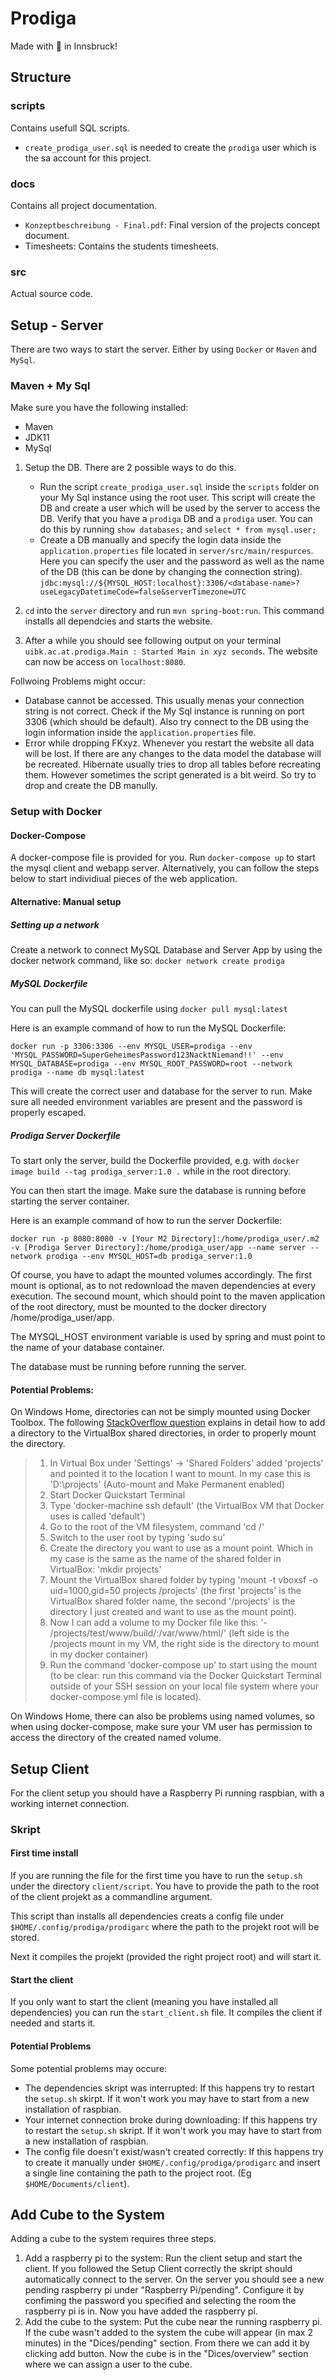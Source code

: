 # Prodiga

Made with :beers: in Innsbruck!

## Structure

### scripts
Contains usefull SQL scripts.
- `create_prodiga_user.sql` is needed to create the `prodiga` user which is
 the sa account for this project.

### docs
Contains all project documentation.
- `Konzeptbeschreibung - Final.pdf`: Final version of the projects concept
 document.
- Timesheets: Contains the students timesheets.

 ### src
Actual source code.

## Setup - Server

There are two ways to start the server. Either by using `Docker` or `Maven` and `MySql`.

### Maven + My Sql

Make sure you have the following installed:

- Maven
- JDK11
- MySql

1. Setup the DB. There are 2 possible ways to do this.
	- Run the script `create_prodiga_user.sql` inside the `scripts` folder on your My Sql instance using the root user.
  This script will create the DB and create a user which will be used by the server to access the DB.
  Verify that you have a `prodiga` DB and a `prodiga` user. You can do this by running `show databases;` and `select * from mysql.user;`
	- Create a DB manually and specify the login data inside the `application.properties` file located in `server/src/main/respurces`.
  Here you can specify the user and the password as well as the name of the DB (this can be done by changing the connection string).
  `jdbc:mysql://${MYSQL_HOST:localhost}:3306/<database-name>?useLegacyDatetimeCode=false&serverTimezone=UTC`

2. `cd` into the `server` directory and run `mvn spring-boot:run`. This command installs all dependcies and starts the website.
3. After a while you should see following output on your terminal `uibk.ac.at.prodiga.Main : Started Main in xyz seconds`. The website can now be access on `localhost:8080`.

Follwoing Problems might occur:
- Database cannot be accessed. This usually menas your connection string is not correct. Check if the My Sql instance is running on port 3306 (which should be default). Also try connect to the DB using the login information inside the `application.properties` file.
- Error while dropping FKxyz. Whenever you restart the website all data will be lost. If there are any changes to the data model the database will be recreated. Hibernate usually tries to drop all tables before recreating them.
  However sometimes the script generated is a bit weird. So try to drop and create the DB manully.

### Setup with Docker
#### Docker-Compose
A docker-compose file is provided for you. Run `docker-compose up` to start the mysql client and webapp server. Alternatively, you can follow the steps below to start individiual pieces of the web application.

#### Alternative: Manual setup
##### Setting up a network
Create a network to connect MySQL Database and Server App by using the docker network command, like so:
`docker network create prodiga`
##### MySQL Dockerfile
You can pull the MySQL dockerfile using `docker pull mysql:latest`

Here is an example command of how to run the MySQL Dockerfile:
```
docker run -p 3306:3306 --env MYSQL_USER=prodiga --env 'MYSQL_PASSWORD=SuperGeheimesPassword123NacktNiemand!!' --env MYSQL_DATABASE=prodiga --env MYSQL_ROOT_PASSWORD=root --network prodiga --name db mysql:latest
```
This will create the correct user and database for the server to run. Make sure all needed environment variables are present and the password is properly escaped.

##### Prodiga Server Dockerfile
To start only the server, build the Dockerfile provided, e.g. with
 `docker image build --tag prodiga_server:1.0 .`
 while in the root directory.

You can then start the image. Make sure the database is running before starting the server container.

Here is an example command of how to run the server Dockerfile:
```
docker run -p 8080:8080 -v [Your M2 Directory]:/home/prodiga_user/.m2 -v [Prodiga Server Directory]:/home/prodiga_user/app --name server --network prodiga --env MYSQL_HOST=db prodiga_server:1.0
```
Of course, you have to adapt the mounted volumes accordingly. The first mount is optional, as to not redownload the maven dependencies at every execution. The secound mount, which should point to the maven application of the root directory, must be mounted to the docker directory /home/prodiga_user/app.

The MYSQL_HOST environment variable is used by spring and must point to the name of your database container.

The database must be running before running the server.

#### Potential Problems:

On Windows Home, directories can not be simply mounted using Docker Toolbox.  The following [StackOverflow question](https://stackoverflow.com/questions/57756835/docker-toolbox-volume-mounting-not-working-on-windows-10) explains in detail how to add a directory to the VirtualBox shared directories, in order to properly mount the directory.
> 1.  In Virtual Box under 'Settings' -> 'Shared Folders' added 'projects' and pointed it to the location I want to mount. In my case
> this is 'D:\projects' (Auto-mount and Make Permanent enabled)
> 2.  Start Docker Quickstart Terminal
> 3.  Type 'docker-machine ssh default' (the VirtualBox VM that Docker uses is called 'default')
> 4.  Go to the root of the VM filesystem, command 'cd /'
> 5.  Switch to the user root by typing 'sudo su'
> 6.  Create the directory you want to use as a mount point. Which in my case is the same as the name of the shared folder in VirtualBox:
> 'mkdir projects'
> 7.  Mount the VirtualBox shared folder by typing 'mount -t vboxsf -o uid=1000,gid=50 projects /projects' (the first 'projects' is the
> VirtualBox shared folder name, the second '/projects' is the directory
> I just created and want to use as the mount point).
> 8.  Now I can add a volume to my Docker file like this: '- /projects/test/www/build/:/var/www/html/' (left side is the /projects
> mount in my VM, the right side is the directory to mount in my docker
> container)
> 9.  Run the command 'docker-compose up' to start using the mount (to be clear: run this command via the Docker Quickstart Terminal outside
> of your SSH session on your local file system where your
> docker-compose.yml file is located).


On Windows Home, there can also be problems using named volumes, so when using docker-compose, make sure your VM user has permission to access the directory of the created named volume.

## Setup Client

For the client setup you should have a Raspberry Pi running raspbian, with a
working internet connection.

### Skript

#### First time install

If you are running the file for the first time you have to run the
`setup.sh` under the directory `client/script`. You have to provide the path to
the root of the client projekt as a commandline argument.

This script than installs all dependencies creats a config file under
`$HOME/.config/prodiga/prodigarc` where the path to the projekt root will be
stored.

Next it compiles the projekt (provided the right project root) and will start
it.

#### Start the client

If you only want to start the client (meaning you have installed all dependencies)
you can run the `start_client.sh` file. It compiles the client if needed and
starts it.

#### Potential Problems

Some potential problems may occure:

* The dependencies skript was interrupted: If this happens try to restart the
  `setup.sh` skirpt. If it won't work you may have to start from a new
  installation of raspbian.
* Your internet connection broke during downloading: If this happens try to
  restart the `setup.sh` skript. If it won't work you may have to start from a
  new installation of raspbian.
* The config file doesn't exist/wasn't created correctly: If this happens try to
  create it manually under `$HOME/.config/prodiga/prodigarc` and insert a single
  line containing the path to the project root. (Eg `$HOME/Documents/client`).

## Add Cube to the System

Adding a cube to the system requires three steps.

1) Add a raspberry pi to the system: Run the client setup and start the client.
   If you followed the Setup Client correctly the skript should automatically
   connect to the server. On the server you should see a new pending raspberry
   pi under "Raspberry Pi/pending". Configure it by confiming the password you
   specified and selecting the room the raspberry pi is in. Now you have added
   the raspberry pi.
2) Add the cube to the system: Put the cube near the running raspberry pi. If
   the cube wasn't added to the system the cube will appear (in max 2 minutes)
   in the "Dices/pending" section. From there we can add it by clicking add
   button. Now the cube is in the "Dices/overview" section where we can assign a
   user to the cube.
